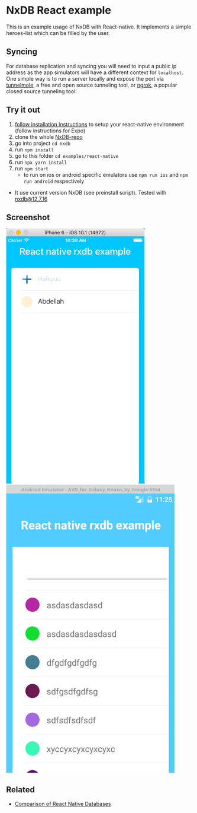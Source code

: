 # NxDB React example

This is an example usage of NxDB with React-native. It implements a simple heroes-list which can be filled by the user.

## Syncing

For database replication and syncing you will need to input a public ip address as the app simulators will have a different context for `localhost`. One simple way is to run a server locally and expose the port via [tunnelmole](https://tunnelmole.com/docs), a free and open source tunneling tool, or [ngrok](https://ngrok.com/), a popular closed source tunneling tool.

## Try it out

1. [follow installation instructions](https://reactnative.dev/docs/environment-setup) to setup your react-native environment (follow instructions for Expo)
1. clone the whole [NxDB-repo](https://github.com/nxpkg/nxdb)
1. go into project `cd nxdb`
1. run `npm install`
1. go to this folder `cd examples/react-native`
1. run `npx yarn install`
1. run `npm start`
   * to run on ios or android specific emulators use `npm run ios` and `npm run android` respectively

* It use current version NxDB (see preinstall script). Tested with nxdb@12.7.16
## Screenshot

![Screenshot](docfiles/screenshot.png?raw=true)
![Android](docfiles/android.png?raw=true)


## Related

- [Comparison of React Native Databases](https://nxpkg.github.io/react-native-database.html)

